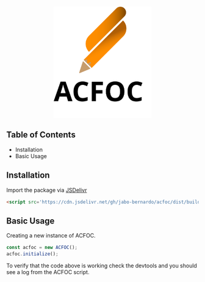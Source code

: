 <p align="center">
	<img src='./assets/logo-sm.svg' width="256">
</p>

## Table of Contents
- Installation
- Basic Usage

## Installation

Import the package  via [JSDelivr](https://jsdelivr.net)
```html
<script src='https://cdn.jsdelivr.net/gh/jabo-bernardo/acfoc/dist/build.js'></script>
```

## Basic Usage
Creating a new instance of ACFOC.
```js
const acfoc = new ACFOC();
acfoc.initialize();
```
To verify that the code above is working check the devtools and you should see a log from the ACFOC script.
